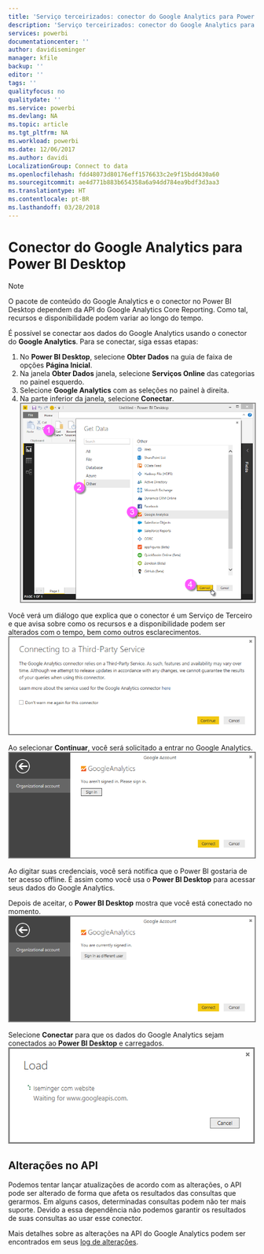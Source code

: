```yaml
---
title: 'Serviço terceirizados: conector do Google Analytics para Power BI Desktop'
description: 'Serviço terceirizados: conector do Google Analytics para Power BI Desktop'
services: powerbi
documentationcenter: ''
author: davidiseminger
manager: kfile
backup: ''
editor: ''
tags: ''
qualityfocus: no
qualitydate: ''
ms.service: powerbi
ms.devlang: NA
ms.topic: article
ms.tgt_pltfrm: NA
ms.workload: powerbi
ms.date: 12/06/2017
ms.author: davidi
LocalizationGroup: Connect to data
ms.openlocfilehash: fdd48073d80176eff1576633c2e9f15bdd430a60
ms.sourcegitcommit: ae4d771b883b654358a6a94dd784ea9bdf3d3aa3
ms.translationtype: HT
ms.contentlocale: pt-BR
ms.lasthandoff: 03/28/2018
---
```

# <a name="google-analytics-connector-for-power-bi-desktop"></a>Conector do Google Analytics para Power BI Desktop
> [!NOTE]
> O pacote de conteúdo do Google Analytics e o conector no Power BI Desktop dependem da API do Google Analytics Core Reporting. Como tal, recursos e disponibilidade podem variar ao longo do tempo.
> 
> 

É possível se conectar aos dados do Google Analytics usando o conector do **Google Analytics**. Para se conectar, siga essas etapas:

1. No **Power BI Desktop**, selecione **Obter Dados** na guia de faixa de opções **Página Inicial**.
2. Na janela **Obter Dados** janela, selecione **Serviços Online** das categorias no painel esquerdo.
3. Selecione **Google Analytics** com as seleções no painel à direita.
4. Na parte inferior da janela, selecione **Conectar**.  
   ![](media/service-google-analytics-connector/tps_googleanalytics_1.png)

Você verá um diálogo que explica que o conector é um Serviço de Terceiro e que avisa sobre como os recursos e a disponibilidade podem ser alterados com o tempo, bem como outros esclarecimentos.  
![](media/service-google-analytics-connector/tps_googleanalytics_2.png)

Ao selecionar **Continuar**, você será solicitado a entrar no Google Analytics.  
![](media/service-google-analytics-connector/tps_googleanalytics_3.png)

Ao digitar suas credenciais, você será notifica que o Power BI gostaria de ter acesso offline. É assim como você usa o **Power BI Desktop** para acessar seus dados do Google Analytics.  

Depois de aceitar, o **Power BI Desktop** mostra que você está conectado no momento.  
![](media/service-google-analytics-connector/tps_googleanalytics_5.png)

Selecione **Conectar** para que os dados do Google Analytics sejam conectados ao **Power BI Desktop** e carregados.  
![](media/service-google-analytics-connector/tps_googleanalytics_6.png)

## <a name="changes-to-the-api"></a>Alterações no API
Podemos tentar lançar atualizações de acordo com as alterações, o API pode ser alterado de forma que afeta os resultados das consultas que gerarmos. Em alguns casos, determinadas consultas podem não ter mais suporte. Devido a essa dependência não podemos garantir os resultados de suas consultas ao usar esse conector.

Mais detalhes sobre as alterações na API do Google Analytics podem ser encontrados em seus [log de alterações](https://developers.google.com/analytics/devguides/changelog).

